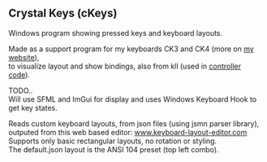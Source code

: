 ## Crystal Keys (cKeys)
Windows program showing pressed keys and keyboard layouts.

Made as a support program for my keyboards CK3 and CK4 (more on [my website](https://cryham.tuxfamily.org/archives/portfolio/crystal-keyboard-3-and-4)),  
to visualize layout and show bindings, also from kll (used in [controller code](https://github.com/cryham/controller)).

TODO..  
Will use SFML and ImGui for display and uses Windows Keyboard Hook to get key states.

Reads custom keyboard layouts, from json files (using jsmn parser library),  
outputed from this web based editor: www.keyboard-layout-editor.com  
Supports only basic rectangular layouts, no rotation or styling.  
The default.json layout is the ANSI 104 preset (top left combo).
